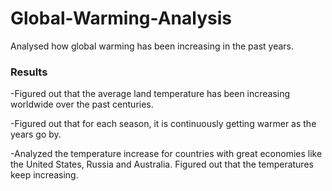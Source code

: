 # Global-Warming-Analysis
Analysed how global warming has been increasing in the past years.

### Results
-Figured out that the average land temperature has been increasing worldwide over the past centuries.

-Figured out that for each season, it is continuously getting warmer as the years go by.

-Analyzed the temperature increase for countries with great economies like the United States, Russia and Australia. Figured out that the temperatures keep increasing. 
